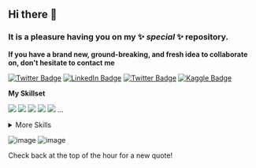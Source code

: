 ## Hi there 👋

### It is a pleasure having you on my ✨ _special_ ✨ repository.

<!--Here are some ideas to get you started:

- 🔭 I’m currently working on ...
- 🌱 I’m currently learning ...
- 👯 I’m looking to collaborate on ...
- 🤔 I’m looking for help with ...
- 💬 Ask me about ...
- 📫 How to reach me: ...
- 😄 Pronouns: ...
- ⚡ Fun fact: ...
-->

**If you have a brand new, ground-breaking, and fresh idea to collaborate on, don't hesitate to contact me**

[![Twitter Badge](https://img.shields.io/badge/Twitter-Profile-informational?style=flat&logo=twitter&logoColor=white&color=1CA2F1)](https://twitter.com/awo_jimoh)
[![LinkedIn Badge](https://img.shields.io/badge/LinkedIn-Profile-informational?style=flat&logo=linkedin&logoColor=white&color=0D76A8)](https://www.linkedin.com/in/muhammed-jimoh-45120a14a/)
[![Twitter Badge](https://img.shields.io/badge/Gmail-Profile-informational?style=flat&logo=gmail&logoColor=white&color=1CA2F1)](muhammedjimoh47@gmail.com)
[![Kaggle Badge](https://img.shields.io/badge/Kaggle-Profile-informational?style=flat&logo=kaggle&logoColor=white&color=1CA2F1)](muhammedjimoh47@gmail.com)


**My Skillset**

![](https://img.shields.io/badge/Code-Python-informational?style=flat&logo=python&logoColor=white&color=4AB197)
![](https://img.shields.io/badge/Code-Javascript-informational?style=flat&logo=javascript&logoColor=white&color=4AB197)
![](https://img.shields.io/badge/Code-Git&Version-informational?style=flat&logo=git&logoColor=white&color=4AB197)
![](https://img.shields.io/badge/Code-SQL-informational?style=flat&logo=mysql&logoColor=white&color=4AB197)
![](https://img.shields.io/badge/Code-R-informational?style=flat&logo=r&logoColor=white&color=4AB197)
...

<details>
<summary>More Skills</summary>

[](https://img.shields.io/badge/Style-CSS-informational?style=flat&logo=css3&logoColor=white&color=4AB197)
![](https://img.shields.io/badge/Style-DataWrangling-informational?style=flat&logo=pandas&logoColor=white&color=4AB197)
![](https://img.shields.io/badge/Style-DataMunging-informational?style=flat&logo=scipy&logoColor=white&color=4AB197)
![](https://img.shields.io/badge/Style-DataCleaning-informational?style=flat&logo=numpy&logoColor=white&color=4AB197)
![](https://img.shields.io/badge/Style-Storytelling-informational?style=flat&logo=plotly&logoColor=white&color=4AB197)
![](https://img.shields.io/badge/Style-ML-informational?style=flat&logo=Tensorflow&logoColor=white&color=4AB197)
...
</details>


</p>

![image](https://user-images.githubusercontent.com/64415804/143681203-226cc231-8837-40f3-9648-38b88602f902.png)
![image](https://user-images.githubusercontent.com/64415804/143681301-d4ce976f-8d7a-4fd7-a754-453d9c46bb0f.png)


Check back at the top of the hour for a new quote!
